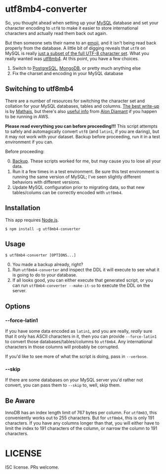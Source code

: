 # utf8mb4-converter

So, you thought ahead when setting up your [MySQL][] database and set your
character encoding to `utf8` to make it easier to store international characters
and actually read them back out again.

But then someone sets their name to an [emoji][], and it isn't being read back
properly from the database. A little bit of digging reveals that `utf8` on MySQL
is really [just a subset of the full UTF-8 character set][utf8mb3]. What you
really wanted was [utf8mb4][]. At this point, you have a few choices.

 1. Switch to [PostgreSQL][], [MongoDB][], or pretty much anything else
 2. Fix the charset and encoding in your MySQL database

## Switching to utf8mb4

There are a number of resources for switching the character set and collation
for your MySQL databases, tables and columns. [The best write-up][full-unicode]
is by [Mathais][], but there's also [useful info][RDS] from [Alon Diamant][] if
you happen to be running in AWS.

**Please read everything you can before proceeding!!!** This script attempts to
safely and automagically convert `utf8` (and `latin1`, if you are daring), but
it may not work with your dataset. Backup before proceeding, run it in a test
environment if you can.

Before proceeding:

 0. [Backup]. These scripts worked for me, but may cause you to lose all your
    data.
 1. Run it a few times in a test environment. Be sure this test environment is
    running the same version of MySQL; I've seen slightly different behaviors
    with different versions.
 2. Update MySQL configuration prior to migrating data, so that new
    tables/colums can be correctly encoded with `utf8mb4`.

## Installation

This app requires [Node.js][].

```
$ npm install -g utf8mb4-converter
```

## Usage

```
$ utf8mb4-converter [OPTIONS...]
```

 0. You made a backup already, right?
 1. Run `utf8mb4-converter` and inspect the DDL it will execute to see what it
    is going to do to your database.
 2. If all looks good, you can either execute that generated script, or you can
    run `utf8mb4-converter --make-it-so` to execute the DDL on the server.

## Options


### --force-latin1

If you have some data encoded as `latin1`, and you are really, *really* sure
that it only has ASCII characters in it, then you can provide `--force-latin1`
to convert those databases/tables/columns to `utf8mb4`. Any international
characters in those columns will probably be corrupted.

If you'd like to see more of what the script is doing, pass in `--verbose`.

### --skip

If there are some databases on your MySQL server you'd rather not convert, you
can pass them to `--skip` to, well, skip them.

## Be Aware

InnoDB has an index length limit of 767 bytes per column. For `utf8mb3`, this
conveniently works out to 255 characters. But for `utf8mb4`, this is only 191
characters. If you have any columns longer than that, you will either have to
limit the index to 191 characters of the column, or narrow the column to 191
characters.

# LICENSE

ISC license. PRs welcome.

 [MySQL]: https://www.mysql.com/
 [emoji]: http://unicode.org/emoji/charts/full-emoji-list.html
 [utf8mb3]: https://dev.mysql.com/doc/refman/5.5/en/charset-unicode-utf8mb3.html
 [utf8mb4]: https://dev.mysql.com/doc/refman/5.5/en/charset-unicode-utf8mb4.html
 [PostgreSQL]: http://www.postgresql.org/
 [MongoDB]: https://www.mongodb.com/
 [full-unicode]: https://mathiasbynens.be/notes/mysql-utf8mb4
 [Mathais]: https://mathiasbynens.be/
 [RDS]: http://aprogrammers.blogspot.com/2014/12/utf8mb4-character-set-in-amazon-rds.html
 [Alon Diamant]: http://aprogrammers.blogspot.com/2014/12/utf8mb4-character-set-in-amazon-rds.html
 [Backup]: http://dev.mysql.com/doc/refman/5.7/en/backup-and-recovery.html
 [Node.js]: https://nodejs.org/en/
